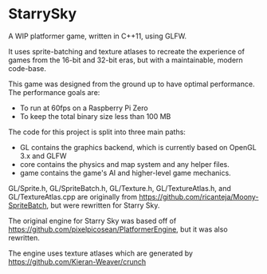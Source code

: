 # StarrySky
A WIP platformer game, written in C++11, using GLFW.

It uses sprite-batching and texture atlases to recreate the experience of games from the 16-bit and 32-bit eras, but with a maintainable, modern code-base.

This game was designed from the ground up to have optimal performance. The performance goals are:
- To run at 60fps on a Raspberry Pi Zero
- To keep the total binary size less than 100 MB

The code for this project is split into three main paths:
- GL contains the graphics backend, which is currently based on OpenGL 3.x and GLFW
- core contains the physics and map system and any helper files.
- game contains the game's AI and higher-level game mechanics.

GL/Sprite.h, GL/SpriteBatch.h, GL/Texture.h, GL/TextureAtlas.h, and GL/TextureAtlas.cpp are originally from https://github.com/ricanteja/Moony-SpriteBatch, but were rewritten for Starry Sky.

The original engine for Starry Sky was based off of https://github.com/pixelpicosean/PlatformerEngine, but it was also rewritten.

The engine uses texture atlases which are generated by https://github.com/Kieran-Weaver/crunch
